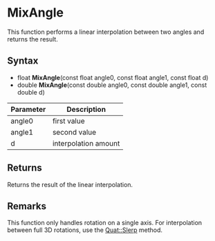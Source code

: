 # MixAngle

This function performs a linear interpolation between two angles and returns the result.

## Syntax

- float **MixAngle**(const float angle0, const float angle1, const float d)
- double **MixAngle**(const double angle0, const double angle1, const double d)

| Parameter | Description |
| --- | --- |
| angle0 | first value |
| angle1 | second value |
| d | interpolation amount |

## Returns

Returns the result of the linear interpolation.

## Remarks

This function only handles rotation on a single axis. For interpolation between full 3D rotations, use the [Quat::Slerp](Quat_Slerp.md) method.

